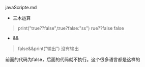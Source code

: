 javaScripte.md


* 三木运算
> print("true??false",true?false:"ss")
rue??false false


* && 
> false&&print("输出")
没有输出

前面的代码为false，后面的代码就不执行。这个很多语言都是这样的